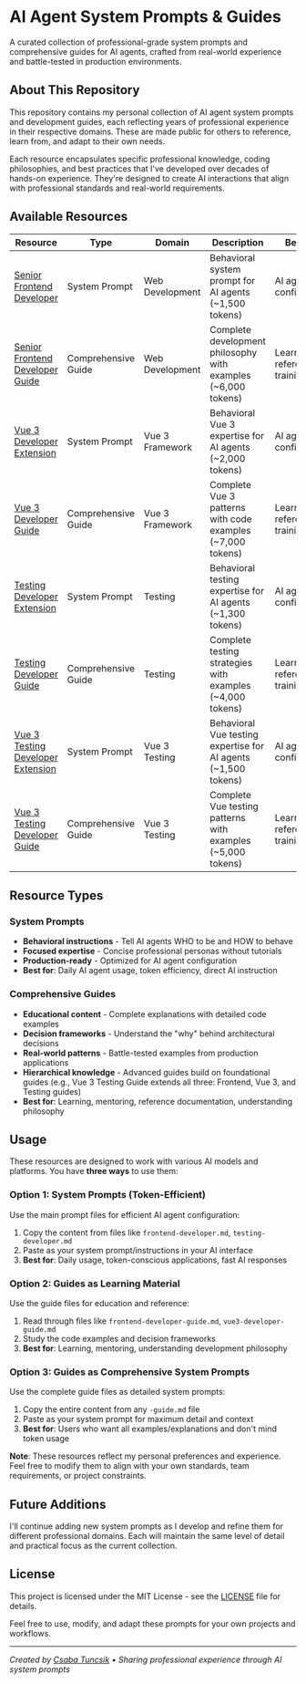 # AI Agent System Prompts & Guides

A curated collection of professional-grade system prompts and comprehensive guides for AI agents, crafted from real-world experience and battle-tested in production environments.

## About This Repository

This repository contains my personal collection of AI agent system prompts and development guides, each reflecting years of professional experience in their respective domains. These are made public for others to reference, learn from, and adapt to their own needs.

Each resource encapsulates specific professional knowledge, coding philosophies, and best practices that I've developed over decades of hands-on experience. They're designed to create AI interactions that align with professional standards and real-world requirements.

## Available Resources

| Resource | Type | Domain | Description | Best For |
|----------|------|--------|-------------|----------|
| [Senior Frontend Developer](frontend-developer.md) | System Prompt | Web Development | Behavioral system prompt for AI agents (~1,500 tokens) | AI agent configuration |
| [Senior Frontend Developer Guide](frontend-developer-guide.md) | Comprehensive Guide | Web Development | Complete development philosophy with examples (~6,000 tokens) | Learning, reference, training |
| [Vue 3 Developer Extension](vue3-developer.md) | System Prompt | Vue 3 Framework | Behavioral Vue 3 expertise for AI agents (~2,000 tokens) | AI agent configuration |
| [Vue 3 Developer Guide](vue3-developer-guide.md) | Comprehensive Guide | Vue 3 Framework | Complete Vue 3 patterns with code examples (~7,000 tokens) | Learning, reference, training |
| [Testing Developer Extension](testing-developer.md) | System Prompt | Testing | Behavioral testing expertise for AI agents (~1,300 tokens) | AI agent configuration |
| [Testing Developer Guide](testing-developer-guide.md) | Comprehensive Guide | Testing | Complete testing strategies with examples (~4,000 tokens) | Learning, reference, training |
| [Vue 3 Testing Developer Extension](vue3-testing-developer.md) | System Prompt | Vue 3 Testing | Behavioral Vue testing expertise for AI agents (~1,500 tokens) | AI agent configuration |
| [Vue 3 Testing Developer Guide](vue3-testing-developer-guide.md) | Comprehensive Guide | Vue 3 Testing | Complete Vue testing patterns with examples (~5,000 tokens) | Learning, reference, training |

## Resource Types

### **System Prompts**
- **Behavioral instructions** - Tell AI agents WHO to be and HOW to behave
- **Focused expertise** - Concise professional personas without tutorials
- **Production-ready** - Optimized for AI agent configuration
- **Best for**: Daily AI agent usage, token efficiency, direct AI instruction

### **Comprehensive Guides**
- **Educational content** - Complete explanations with detailed code examples
- **Decision frameworks** - Understand the "why" behind architectural decisions
- **Real-world patterns** - Battle-tested examples from production applications
- **Hierarchical knowledge** - Advanced guides build on foundational guides (e.g., Vue 3 Testing Guide extends all three: Frontend, Vue 3, and Testing guides)
- **Best for**: Learning, mentoring, reference documentation, understanding philosophy

## Usage

These resources are designed to work with various AI models and platforms. You have **three ways** to use them:

### **Option 1: System Prompts (Token-Efficient)**
Use the main prompt files for efficient AI agent configuration:
1. Copy the content from files like `frontend-developer.md`, `testing-developer.md`
2. Paste as your system prompt/instructions in your AI interface
3. **Best for**: Daily usage, token-conscious applications, fast AI responses

### **Option 2: Guides as Learning Material**
Use the guide files for education and reference:
1. Read through files like `frontend-developer-guide.md`, `vue3-developer-guide.md`
2. Study the code examples and decision frameworks
3. **Best for**: Learning, mentoring, understanding development philosophy

### **Option 3: Guides as Comprehensive System Prompts**
Use the complete guide files as detailed system prompts:
1. Copy the entire content from any `-guide.md` file
2. Paste as your system prompt for maximum detail and context
3. **Best for**: Users who want all examples/explanations and don't mind token usage

**Note**: These resources reflect my personal preferences and experience. Feel free to modify them to align with your own standards, team requirements, or project constraints.

## Future Additions

I'll continue adding new system prompts as I develop and refine them for different professional domains. Each will maintain the same level of detail and practical focus as the current collection.

## License

This project is licensed under the MIT License - see the [LICENSE](LICENSE) file for details.

Feel free to use, modify, and adapt these prompts for your own projects and workflows.

---

*Created by [Csaba Tuncsik](https://github.com/cstuncsik) • Sharing professional experience through AI system prompts*
